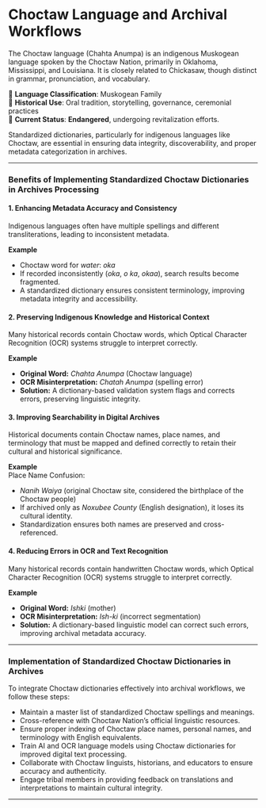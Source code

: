 # Choctaw Language and Archival Workflows 

The Choctaw language (Chahta Anumpa) is an indigenous Muskogean language spoken by the Choctaw Nation, primarily in Oklahoma, Mississippi, and Louisiana. It is closely related to Chickasaw, though distinct in grammar, pronunciation, and vocabulary.  

🔹 **Language Classification**: Muskogean Family  
🔹 **Historical Use**: Oral tradition, storytelling, governance, ceremonial practices  
🔹 **Current Status**: **Endangered**, undergoing revitalization efforts. 

Standardized dictionaries, particularly for indigenous languages like Choctaw, are essential in ensuring data integrity, discoverability, and proper metadata categorization in archives.

---

### **Benefits of Implementing Standardized Choctaw Dictionaries in Archives Processing**

#### **1. Enhancing Metadata Accuracy and Consistency**
Indigenous languages often have multiple spellings and different transliterations, leading to inconsistent metadata.

**Example**  
- Choctaw word for *water*:  *oka*  
- If recorded inconsistently (*oka*, *o* *ka*, *okaa*), search results become fragmented.  
- A standardized dictionary ensures consistent terminology, improving metadata integrity and accessibility.

#### **2. Preserving Indigenous Knowledge and Historical Context**
Many historical records contain Choctaw words, which Optical Character Recognition (OCR) systems struggle to interpret correctly.

**Example**  
- **Original Word:** *Chahta Anumpa* (Choctaw language)  
- **OCR Misinterpretation:** *Chatah Anumpa* (spelling error)  
- **Solution:** A dictionary-based validation system flags and corrects errors, preserving linguistic integrity.

#### **3. Improving Searchability in Digital Archives**
Historical documents contain Choctaw names, place names, and terminology that must be mapped and defined correctly to retain their cultural and historical significance.

**Example**  
Place Name Confusion:  
- *Nanih Waiya* (original Choctaw site, considered the birthplace of the Choctaw people)  
- If archived only as *Noxubee County* (English designation), it loses its cultural identity.  
- Standardization ensures both names are preserved and cross-referenced.

#### **4. Reducing Errors in OCR and Text Recognition**
Many historical records contain handwritten Choctaw words, which Optical Character Recognition (OCR) systems struggle to interpret correctly.

**Example**  
- **Original Word:** *Ishki* (mother)  
- **OCR Misinterpretation:** *Ish-ki* (incorrect segmentation)  
- **Solution:** A dictionary-based linguistic model can correct such errors, improving archival metadata accuracy.

---

### **Implementation of Standardized Choctaw Dictionaries in Archives**  

To integrate Choctaw dictionaries effectively into archival workflows, we follow these steps:  

- Maintain a master list of standardized Choctaw spellings and meanings.  
- Cross-reference with Choctaw Nation’s official linguistic resources.  
- Ensure proper indexing of Choctaw place names, personal names, and terminology with English equivalents.  
- Train AI and OCR language models using Choctaw dictionaries for improved digital text processing.  
- Collaborate with Choctaw linguists, historians, and educators to ensure accuracy and authenticity.  
- Engage tribal members in providing feedback on translations and interpretations to maintain cultural integrity.  

---

